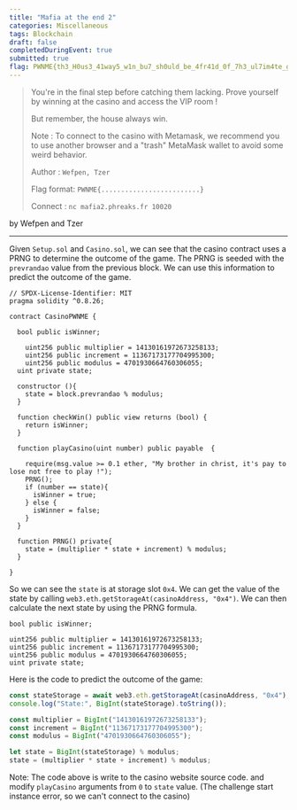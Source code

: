 ```yaml
---
title: "Mafia at the end 2"
categories: Miscellaneous
tags: Blockchain
draft: false
completedDuringEvent: true
submitted: true
flag: PWNME{th3_H0us3_41way5_w1n_bu7_sh0uld_be_4fr41d_0f_7h3_ul7im4te_g4m8l3r!}
---
```

> You're in the final step before catching them lacking. Prove yourself by winning at the casino and access the VIP room !
>
> But remember, the house always win.
>
> Note : To connect to the casino with Metamask, we recommend you to use another browser and a "trash" MetaMask wallet to avoid some weird behavior.
>
> Author : `Wefpen, Tzer`
>
> Flag format: `PWNME{.........................}`
>
> Connect : `nc mafia2.phreaks.fr 10020`

by Wefpen and Tzer

---

Given `Setup.sol` and `Casino.sol`, we can see that the casino contract uses a PRNG to determine the outcome of the game. The PRNG is seeded with the `prevrandao` value from the previous block. We can use this information to predict the outcome of the game.

```
// SPDX-License-Identifier: MIT
pragma solidity ^0.8.26;

contract CasinoPWNME {

  bool public isWinner;

	uint256 public multiplier = 14130161972673258133;
	uint256 public increment = 11367173177704995300;
	uint256 public modulus = 4701930664760306055;
  uint private state;

  constructor (){
    state = block.prevrandao % modulus;
  }

  function checkWin() public view returns (bool) {
    return isWinner;
  }

  function playCasino(uint number) public payable  {

    require(msg.value >= 0.1 ether, "My brother in christ, it's pay to lose not free to play !");
    PRNG();
    if (number == state){
      isWinner = true;
    } else {
      isWinner = false;
    }
  }
  
  function PRNG() private{
    state = (multiplier * state + increment) % modulus;
  }

}
```

So we can see the `state` is at storage slot `0x4`. We can get the value of the state by calling `web3.eth.getStorageAt(casinoAddress, "0x4")`. We can then calculate the next state by using the PRNG formula.

```sol
bool public isWinner;

uint256 public multiplier = 14130161972673258133;
uint256 public increment = 11367173177704995300;
uint256 public modulus = 4701930664760306055;
uint private state;
```

Here is the code to predict the outcome of the game:

```js
const stateStorage = await web3.eth.getStorageAt(casinoAddress, "0x4");
console.log("State:", BigInt(stateStorage).toString());

const multiplier = BigInt("14130161972673258133");
const increment = BigInt("11367173177704995300");
const modulus = BigInt("4701930664760306055");

let state = BigInt(stateStorage) % modulus;
state = (multiplier * state + increment) % modulus;
```

Note: The code above is write to the casino website source code. and modify `playCasino` arguments from `0` to `state` value. (The challenge start instance error, so we can't connect to the casino)
